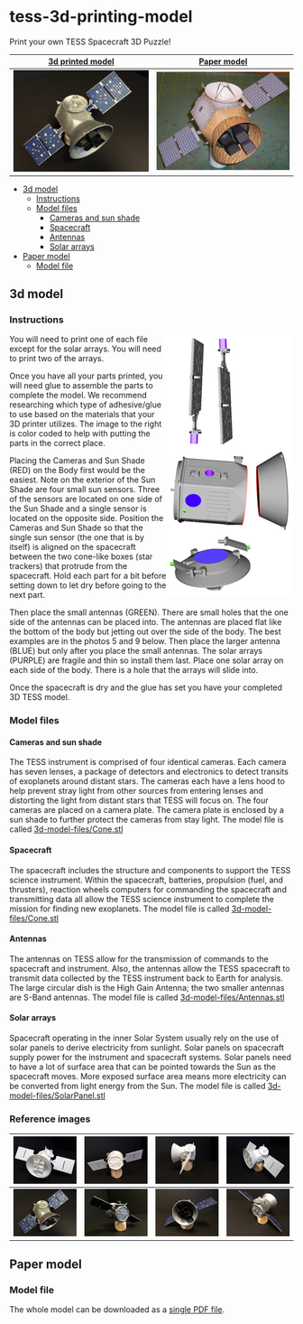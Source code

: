 # tess-3d-printing-model
Print your own TESS Spacecraft 3D Puzzle!

[3d printed model](#3d-model)           |  [Paper model](#paper-model) 
:-------------------------:|:-------------------------:
![3d printed model](/preview/tess_3d_model_1.jpg)  |  ![2d printed model](/preview/tess_paper_model_1.jpg)

* [3d model](#3d-model)
  * [Instructions](#instructions)
  * [Model files](#model-files)
      * [Cameras and sun shade](#cameras-and-sun-shade)
      * [Spacecraft](#spacecraft)
      * [Antennas](#antennas)
      * [Solar arrays](#solar-arrays)
* [Paper model](#paper-model)
  * [Model file](#model-file)
 

## 3d model

### Instructions
<img align="right" src="/preview/whole_model_put_together.jpg">

You will need to print one of each file except for the solar arrays. You will need to print two of the arrays.

Once you have all your parts printed, you will need glue to assemble the parts to complete the model. We recommend researching which type of adhesive/glue to use based on the materials that your 3D printer utilizes. The image to the right is color coded to help with putting the parts in the correct place.

Placing the Cameras and Sun Shade (RED) on the Body first would be the easiest. Note on the exterior of the Sun Shade are four small sun sensors. Three of the sensors are located on one side of the Sun Shade and a single sensor is located on the opposite side. Position the Cameras and Sun Shade so that the single sun sensor (the one that is by itself) is aligned on the spacecraft between the two cone-like boxes (star trackers) that protrude from the spacecraft. Hold each part for a bit before setting down to let dry before going to the next part.

Then place the small antennas (GREEN). There are small holes that the one side of the antennas can be placed into. The antennas are placed flat like the bottom of the body but jetting out over the side of the body. The best examples are in the photos 5 and 9 below. Then place the larger antenna (BLUE) but only after you place the small antennas.
The solar arrays (PURPLE) are fragile and thin so install them last. Place one solar array on each side of the body. There is a hole that the arrays will slide into.

Once the spacecraft is dry and the glue has set you have your completed 3D TESS model. 

### Model files

#### Cameras and sun shade
The TESS instrument is comprised of four identical cameras. Each camera has seven lenses, a package of detectors and electronics to detect transits of exoplanets around distant stars. The cameras each have a lens hood to help prevent stray light from other sources from entering lenses and distorting the light from distant stars that TESS will focus on. The four cameras are placed on a camera plate. The camera plate is enclosed by a sun shade to further protect the cameras from stay light. The model file is called [3d-model-files/Cone.stl](3d-model-files/cone.stl)

#### Spacecraft
The spacecraft includes the structure and components to support the TESS science instrument. Within the spacecraft, batteries, propulsion (fuel, and thrusters), reaction wheels computers for commanding the spacecraft and transmitting data all allow the TESS science instrument to complete the mission for finding new exoplanets. The model file is called [3d-model-files/Cone.stl](3d-model-files/Cone.stl)

#### Antennas

The antennas on TESS allow for the transmission of commands to the spacecraft and instrument. Also, the antennas allow the TESS spacecraft to transmit data collected by the TESS instrument back to Earth for analysis. The large circular dish is the High Gain Antenna; the two smaller antennas are S-Band antennas. The model file is called [3d-model-files/Antennas.stl](3d-model-files/Antennas.stl)

#### Solar arrays
Spacecraft operating in the inner Solar System usually rely on the use of solar panels to derive electricity from sunlight. Solar panels on spacecraft supply power for the instrument and spacecraft systems. Solar panels need to have a lot of surface area that can be pointed towards the Sun as the spacecraft moves. More exposed surface area means more electricity can be converted from light energy from the Sun. The model file is called [3d-model-files/SolarPanel.stl](3d-model-files/SolarPanel.stl)

### Reference images
|![3d printed model](/preview/completed_model_1_200px.jpg)|![3d printed model](/preview/completed_model_2_200px.jpg)|![3d printed model](/preview/completed_model_3_200px.jpg)|![3d printed model](/preview/completed_model_4_200px.jpg)|
| ------------- |-------------|-----|-----|
|![3d printed model](/preview/completed_color_5_200px.jpg)|![3d printed model](/preview/completed_color_7_200px.jpg)|![3d printed model](/preview/completed_color_9_200px.jpg)|![3d printed model](/preview/completed_color_10_200px.jpg)|


## Paper model

### Model file
The whole model can be downloaded as a [single PDF file](paper-model-files/TESS-model-v2.pdf).




